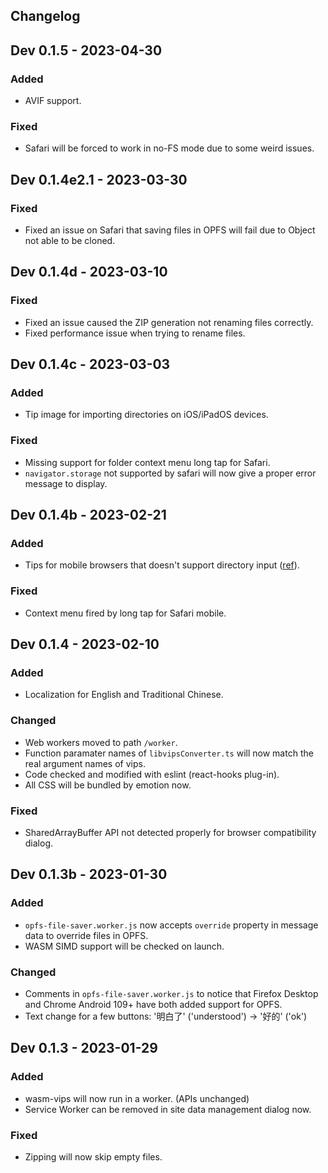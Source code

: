 Changelog
----

## Dev 0.1.5 - 2023-04-30

### Added

- AVIF support.

### Fixed

- Safari will be forced to work in no-FS mode due to some weird issues.

## Dev 0.1.4e2.1 - 2023-03-30

### Fixed

- Fixed an issue on Safari that saving files in OPFS will fail due to Object not able to be cloned.

## Dev 0.1.4d - 2023-03-10

### Fixed

- Fixed an issue caused the ZIP generation not renaming files correctly.
- Fixed performance issue when trying to rename files.

## Dev 0.1.4c - 2023-03-03

### Added

- Tip image for importing directories on iOS/iPadOS devices.

### Fixed

- Missing support for folder context menu long tap for Safari.
- `navigator.storage` not supported by safari will now give a proper error message to display.

## Dev 0.1.4b - 2023-02-21

### Added
- Tips for mobile browsers that doesn't support directory input ([ref](https://caniuse.com/input-file-directory)).

### Fixed
- Context menu fired by long tap for Safari mobile.

## Dev 0.1.4 - 2023-02-10

### Added

- Localization for English and Traditional Chinese.

### Changed

- Web workers moved to path `/worker`.
- Function paramater names of `libvipsConverter.ts` will now match the real argument names of vips.
- Code checked and modified with eslint (react-hooks plug-in).
- All CSS will be bundled by emotion now.

### Fixed

- SharedArrayBuffer API not detected properly for browser compatibility dialog.

## Dev 0.1.3b - 2023-01-30

### Added

- `opfs-file-saver.worker.js` now accepts `override` property in message data to override files in OPFS.
- WASM SIMD support will be checked on launch.

### Changed

- Comments in `opfs-file-saver.worker.js` to notice that Firefox Desktop and Chrome Android 109+ have both added support for OPFS.
- Text change for a few buttons: '明白了' ('understood') -> '好的' ('ok')

## Dev 0.1.3 - 2023-01-29

### Added

- wasm-vips will now run in a worker. (APIs unchanged)
- Service Worker can be removed in site data management dialog now.

### Fixed

- Zipping will now skip empty files.